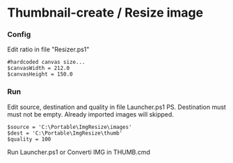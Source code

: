 # Thumbnail-create / Resize image

### Config

Edit ratio in file "Resizer.ps1"

```
#hardcoded canvas size...
$canvasWidth = 212.0
$canvasHeight = 150.0
```

### Run

Edit source, destination and quality in file Launcher.ps1
PS. Destination must must not be empty.
Already imported images will skipped.


```
$source = 'C:\Portable\ImgResize\images'
$dest = 'C:\Portable\ImgResize\thumb'
$quality = 100
```

Run Launcher.ps1 or Converti IMG in THUMB.cmd

